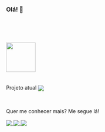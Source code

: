 ### Olá! 👋

</br>

##
  

</br>
<div>
  <img height="80" src="https://github-readme-stats.vercel.app/api/top-langs/?username=cassiadm&layout=default&theme=shades-of-purple&border_radius=15&custom_title=Most Used Languages"/>
</div></br></br>
  



  <div>
    <label>Projeto atual </label>
    <a href="https://www.canva.com/design/DAEn49FT01M/PrF6b-_W9h8LUR4y0uYjvg/view?website#1:a-rede-social-que-faltava" > 
      <img align="center" src="https://img.shields.io/badge/petsOn-❤️-orange">
    </a>
  </div></br>
  
##

Quer me conhecer mais? Me segue lá!

<div>
  <a href="https://www.linkedin.com/in/cassia-dmartins/" target="_blank"> 
    <img align="center" src="https://img.shields.io/badge/LinkedIn-0077B5?style=for-the-badge&logo=linkedin&logoColor=white" target="_blank">
  </a>
  <a href="https://www.tinkercad.com/users/1YvaGkrMYDf-cassiadmartins?category=circuits&sort=likes&view_mode=default" target="_blank"> 
    <img align="center" src="https://img.shields.io/badge/Tinkecard-4EA94B?style=for-the-badge&logoColor=white" target="_blank">
  </a>
  <a href="https://steamcommunity.com/profiles/76561199093523336/" target="blank"> 
    <img align="center" src="https://img.shields.io/badge/Steam-000000?style=for-the-badge&logo=steam&logoColor=white" target="_blank">
  </a>
</div>


